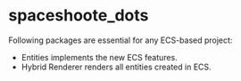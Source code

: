# spaceshoote_dots

Following packages are essential for any ECS-based project:

* Entities implements the new ECS features.
* Hybrid Renderer renders all entities created in ECS.

